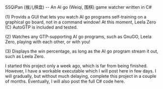 SSQiPan (猴儿棋盘) -- An AI go (Weiqi, 围棋) game watcher written in C#

(1) Provids a GUI that lets you watch AI go programs self-training on a graphical go board, not in a command window! At this moment, Leela Zero (C) AutoGTP is included and tested. 

(2) Watches any GTP-supporting AI go programs, such as GnuGO, Leela Zero, playing with each other, or with you!

(3) Displays the win percentage, as long as the AI go program stream it out, such as Leela Zero.

I started this project only a week ago, which is far from being finished. However, I have a workable executable which I will post here in few days. I will gradually, but without much delaying, complete this project in a couple of months. Eventually, I will also post the full C# code here.
